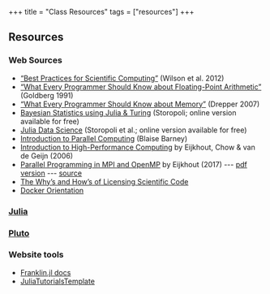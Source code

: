 +++
title = "Class Resources"
tags = ["resources"]
+++

## Resources

### Web Sources
- [“Best Practices for Scientific Computing”](http://arxiv.org/abs/1210.0530) (Wilson et al. 2012)
- [“What Every Programmer Should Know about Floating-Point Arithmetic”](https://ece.uwaterloo.ca/~dwharder/NumericalAnalysis/02Numerics/Double/paper.pdf) (Goldberg 1991)
- [“What Every Programmer Should Know about Memory”](http://www.akkadia.org/drepper/cpumemory.pdf) (Drepper 2007)
- [Bayesian Statistics using Julia & Turing](https://storopoli.github.io/Bayesian-Julia/) (Storopoli; online version available for free)
- [Julia Data Science](https://juliadatascience.io/) (Storopoli et al.; online version available for free)
- [Introduction to Parallel Computing](https://computing.llnl.gov/tutorials/parallel_comp/) (Blaise Barney)
- [Introduction to High-Performance Computing](http://dx.doi.org/10.5281/zenodo.49897) by Eijkhout, Chow & van de Geijn (2006)
- [Parallel Programming in MPI and OpenMP](https://pages.tacc.utexas.edu/~eijkhout/pcse/html/index.html) by Eijkhout (2017)  --- [pdf version](https://tinyurl.com/vle335course) --- [source](https://bitbucket.org/VictorEijkhout/parallel-programming-public/src)
- [The Why’s and How’s of Licensing Scientific Code](http://www.astrobetter.com/blog/2014/03/10/the-whys-and-hows-of-licensing-scientific-code/)
- [Docker Orientation](https://docs.docker.com/get-started/)

### [Julia](../tips/julia/)
### [Pluto](../tips/pluto/)

### Website tools
- [Franklin.jl docs](https://franklinjl.org/syntax/markdown/)
- [JuliaTutorialsTemplate](https://github.com/rikhuijzer/JuliaTutorialsTemplate)

<!-- 
Broken links, may try to find replacements for:
- [Easy GPU Parallelism with OpenAcc](http://www.drdobbs.com/parallel/easy-gpu-parallelism-with-openacc/240001776)
-->
